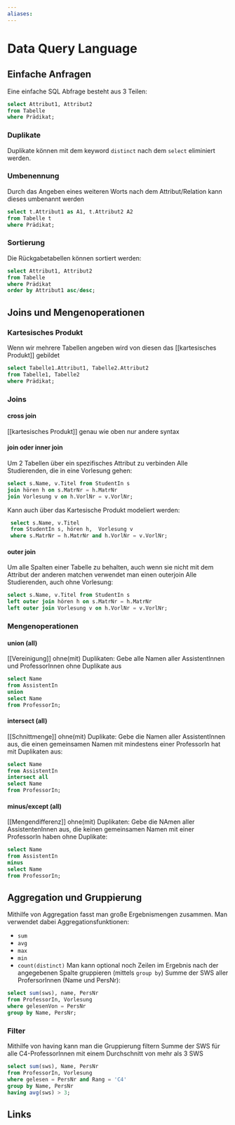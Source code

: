 ```yaml
---
aliases: 
---
```

# Data Query Language 

## Einfache Anfragen
Eine einfache SQL Abfrage besteht aus 3 Teilen: 
```SQL
select Attribut1, Attribut2 
from Tabelle 
where Prädikat;
```
 ### Duplikate
 Duplikate können mit dem keyword `distinct` nach dem `select` eliminiert werden.
 ### Umbenennung
 Durch das Angeben eines weiteren Worts nach dem Attribut/Relation kann dieses umbenannt werden
 ```SQL
 select t.Attribut1 as A1, t.Attribut2 A2
 from Tabelle t
 where Prädikat;
 ```
 ### Sortierung
 Die Rückgabetabellen können sortiert werden:
 ```SQL
 select Attribut1, Attribut2
 from Tabelle
 where Prädikat
 order by Attribut1 asc/desc;
 ```

 ## Joins und Mengenoperationen
 ### Kartesisches Produkt
 Wenn wir mehrere Tabellen angeben wird von diesen das [[kartesisches Produkt]] gebildet
 ```SQL
 select Tabelle1.Attribut1, Tabelle2.Attribut2
 from Tabelle1, Tabelle2
 where Prädikat;
 ```
 ### Joins
 #### cross join
 [[kartesisches Produkt]] genau wie oben nur andere syntax
 #### join oder inner join
 Um 2 Tabellen über ein spezifisches Attribut zu verbinden
 Alle Studierenden, die in eine Vorlesung gehen:
 ```SQL
 select s.Name, v.Titel from StudentIn s
 join hören h on s.MatrNr = h.MatrNr
 join Vorlesung v on h.VorlNr = v.VorlNr;
 ```
Kann auch über das Kartesische Produkt modeliert werden:
```SQL
 select s.Name, v.Titel 
 from StudentIn s, hören h,  Vorlesung v
 where s.MatrNr = h.MatrNr and h.VorlNr = v.VorlNr;
```
 #### outer join
 Um alle Spalten einer Tabelle zu behalten, auch wenn sie nicht mit dem Attribut der anderen matchen verwendet man einen outerjoin
 Alle Studierenden, auch ohne Vorlesung:
```SQL
select s.Name, v.Titel from StudentIn s
left outer join hören h on s.MatrNr = h.MatrNr
left outer join Vorlesung v on h.VorlNr = v.VorlNr;
```
### Mengenoperationen
#### union (all)
[[Vereinigung]] ohne(mit) Duplikaten:
Gebe alle Namen aller AssistentInnen und ProfessorInnen ohne Duplikate aus
```SQL
select Name
from AssistentIn
union
select Name
from ProfessorIn;
```
#### intersect (all)
[[Schnittmenge]] ohne(mit) Duplikate:
Gebe die Namen aller AssistentInnen aus, die einen gemeinsamen Namen mit mindestens einer ProfessorIn hat mit Duplikaten aus:
```SQL
select Name
from AssistentIn
intersect all
select Name
from ProfessorIn;
```
#### minus/except (all)
[[Mengendifferenz]] ohne(mit) Duplikaten:
Gebe die NAmen aller AssistentenInnen aus, die keinen gemeinsamen Namen mit einer ProfessorIn haben ohne Duplikate:
```SQL
select Name
from AssistentIn
minus
select Name
from ProfessorIn;
```
## Aggregation und Gruppierung
Mithilfe von Aggregation fasst man große Ergebnismengen zusammen. Man verwendet dabei Aggregationsfunktionen:
- `sum`
- `avg`
- `max`
- `min`
- `count(distinct)`
Man kann optional noch Zeilen im Ergebnis nach der angegebenen Spalte gruppieren (mittels `group by`)
Summe der SWS aller ProfersorInnen (Name und PersNr):
```SQL
select sum(sws), name, PersNr
from ProfessorIn, Vorlesung
where gelesenVon = PersNr
group by Name, PersNr;
```
### Filter
Mithilfe von having kann man die Gruppierung filtern
Summe der SWS für alle C4-ProfessorInnen mit einem Durchschnitt von mehr als 3 SWS
```SQL
select sum(sws), Name, PersNr
from ProfessorIn, Vorlesung
where gelesen = PersNr and Rang = 'C4'
group by Name, PersNr
having avg(sws) > 3;
```
## Links